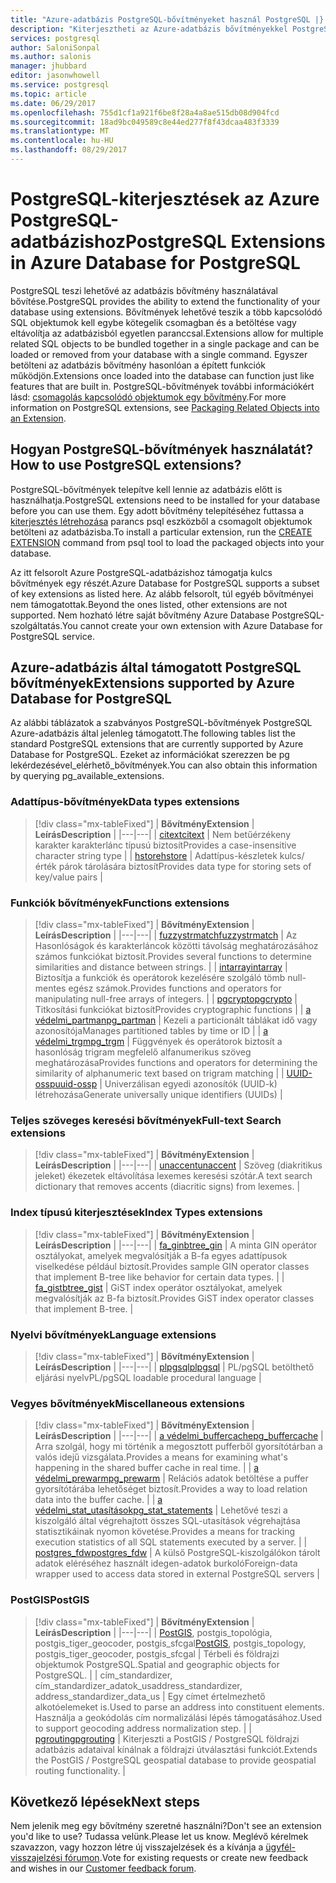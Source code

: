 ```yaml
---
title: "Azure-adatbázis PostgreSQL-bővítményeket használ PostgreSQL |} Microsoft Docs"
description: "Kiterjesztheti az Azure-adatbázis bővítményekkel PostgreSQL az adatbázis működését ismerteti."
services: postgresql
author: SaloniSonpal
ms.author: salonis
manager: jhubbard
editor: jasonwhowell
ms.service: postgresql
ms.topic: article
ms.date: 06/29/2017
ms.openlocfilehash: 755d1cf1a921f6be8f28a4a8ae515db08d904fcd
ms.sourcegitcommit: 18ad9bc049589c8e44ed277f8f43dcaa483f3339
ms.translationtype: MT
ms.contentlocale: hu-HU
ms.lasthandoff: 08/29/2017
---
```

# <a name="postgresql-extensions-in-azure-database-for-postgresql"></a><span data-ttu-id="6086f-103">PostgreSQL-kiterjesztések az Azure PostgreSQL-adatbázishoz</span><span class="sxs-lookup"><span data-stu-id="6086f-103">PostgreSQL Extensions in Azure Database for PostgreSQL</span></span>
<span data-ttu-id="6086f-104">PostgreSQL teszi lehetővé az adatbázis bővítmény használatával bővítése.</span><span class="sxs-lookup"><span data-stu-id="6086f-104">PostgreSQL provides the ability to extend the functionality of your database using extensions.</span></span> <span data-ttu-id="6086f-105">Bővítmények lehetővé teszik a több kapcsolódó SQL objektumok kell egybe kötegelik csomagban és a betöltése vagy eltávolítja az adatbázisból egyetlen paranccsal.</span><span class="sxs-lookup"><span data-stu-id="6086f-105">Extensions allow for multiple related SQL objects to be bundled together in a single package and can be loaded or removed from your database with a single command.</span></span> <span data-ttu-id="6086f-106">Egyszer betölteni az adatbázis bővítmény hasonlóan a épített funkciók működjön.</span><span class="sxs-lookup"><span data-stu-id="6086f-106">Extensions once loaded into the database can function just like features that are built in.</span></span> <span data-ttu-id="6086f-107">PostgreSQL-bővítmények további információkért lásd: [csomagolás kapcsolódó objektumok egy bővítmény](https://www.postgresql.org/docs/9.6/static/extend-extensions.html).</span><span class="sxs-lookup"><span data-stu-id="6086f-107">For more information on PostgreSQL extensions, see [Packaging Related Objects into an Extension](https://www.postgresql.org/docs/9.6/static/extend-extensions.html).</span></span>

## <a name="how-to-use-postgresql-extensions"></a><span data-ttu-id="6086f-108">Hogyan PostgreSQL-bővítmények használatát?</span><span class="sxs-lookup"><span data-stu-id="6086f-108">How to use PostgreSQL extensions?</span></span>
<span data-ttu-id="6086f-109">PostgreSQL-bővítmények telepítve kell lennie az adatbázis előtt is használhatja.</span><span class="sxs-lookup"><span data-stu-id="6086f-109">PostgreSQL extensions need to be installed for your database before you can use them.</span></span> <span data-ttu-id="6086f-110">Egy adott bővítmény telepítéséhez futtassa a [kiterjesztés létrehozása](https://www.postgresql.org/docs/9.6/static/sql-createextension.html) parancs psql eszközből a csomagolt objektumok betölteni az adatbázisba.</span><span class="sxs-lookup"><span data-stu-id="6086f-110">To install a particular extension, run the [CREATE EXTENSION](https://www.postgresql.org/docs/9.6/static/sql-createextension.html) command from psql tool to load the packaged objects into your database.</span></span>

<span data-ttu-id="6086f-111">Az itt felsorolt Azure PostgreSQL-adatbázishoz támogatja kulcs bővítmények egy részét.</span><span class="sxs-lookup"><span data-stu-id="6086f-111">Azure Database for PostgreSQL supports a subset of key extensions as listed here.</span></span> <span data-ttu-id="6086f-112">Az alább felsorolt, túl egyéb bővítményei nem támogatottak.</span><span class="sxs-lookup"><span data-stu-id="6086f-112">Beyond the ones listed, other extensions are not supported.</span></span> <span data-ttu-id="6086f-113">Nem hozható létre saját bővítmény Azure Database PostgreSQL-szolgáltatás.</span><span class="sxs-lookup"><span data-stu-id="6086f-113">You cannot create your own extension with Azure Database for PostgreSQL service.</span></span>

## <a name="extensions-supported-by-azure-database-for-postgresql"></a><span data-ttu-id="6086f-114">Azure-adatbázis által támogatott PostgreSQL bővítmények</span><span class="sxs-lookup"><span data-stu-id="6086f-114">Extensions supported by Azure Database for PostgreSQL</span></span>
<span data-ttu-id="6086f-115">Az alábbi táblázatok a szabványos PostgreSQL-bővítmények PostgreSQL Azure-adatbázis által jelenleg támogatott.</span><span class="sxs-lookup"><span data-stu-id="6086f-115">The following tables list the standard PostgreSQL extensions that are currently supported by Azure Database for PostgreSQL.</span></span> <span data-ttu-id="6086f-116">Ezeket az információkat szerezzen be pg lekérdezésével\_elérhető\_bővítmények.</span><span class="sxs-lookup"><span data-stu-id="6086f-116">You can also obtain this information by querying pg\_available\_extensions.</span></span> 

### <a name="data-types-extensions"></a><span data-ttu-id="6086f-117">Adattípus-bővítmények</span><span class="sxs-lookup"><span data-stu-id="6086f-117">Data types extensions</span></span>

> [!div class="mx-tableFixed"]
| <span data-ttu-id="6086f-118">**Bővítmény**</span><span class="sxs-lookup"><span data-stu-id="6086f-118">**Extension**</span></span> | <span data-ttu-id="6086f-119">**Leírás**</span><span class="sxs-lookup"><span data-stu-id="6086f-119">**Description**</span></span> |
|---|---|
| [<span data-ttu-id="6086f-120">citext</span><span class="sxs-lookup"><span data-stu-id="6086f-120">citext</span></span>](https://www.postgresql.org/docs/9.6/static/citext.html) | <span data-ttu-id="6086f-121">Nem betűérzékeny karakter karakterlánc típusú biztosít</span><span class="sxs-lookup"><span data-stu-id="6086f-121">Provides a case-insensitive character string type</span></span> |
| [<span data-ttu-id="6086f-122">hstore</span><span class="sxs-lookup"><span data-stu-id="6086f-122">hstore</span></span>](https://www.postgresql.org/docs/9.6/static/hstore.html) | <span data-ttu-id="6086f-123">Adattípus-készletek kulcs/érték párok tárolására biztosít</span><span class="sxs-lookup"><span data-stu-id="6086f-123">Provides data type for storing sets of key/value pairs</span></span> |

### <a name="functions-extensions"></a><span data-ttu-id="6086f-124">Funkciók bővítmények</span><span class="sxs-lookup"><span data-stu-id="6086f-124">Functions extensions</span></span>

> [!div class="mx-tableFixed"]
| <span data-ttu-id="6086f-125">**Bővítmény**</span><span class="sxs-lookup"><span data-stu-id="6086f-125">**Extension**</span></span> | <span data-ttu-id="6086f-126">**Leírás**</span><span class="sxs-lookup"><span data-stu-id="6086f-126">**Description**</span></span> |
|---|---|
| [<span data-ttu-id="6086f-127">fuzzystrmatch</span><span class="sxs-lookup"><span data-stu-id="6086f-127">fuzzystrmatch</span></span>](https://www.postgresql.org/docs/9.6/static/fuzzystrmatch.html) | <span data-ttu-id="6086f-128">Az Hasonlóságok és karakterláncok közötti távolság meghatározásához számos funkciókat biztosít.</span><span class="sxs-lookup"><span data-stu-id="6086f-128">Provides several functions to determine similarities and distance between strings.</span></span> |
| [<span data-ttu-id="6086f-129">intarray</span><span class="sxs-lookup"><span data-stu-id="6086f-129">intarray</span></span>](https://www.postgresql.org/docs/9.6/static/intarray.html) | <span data-ttu-id="6086f-130">Biztosítja a funkciók és operátorok kezelésére szolgáló tömb null-mentes egész számok.</span><span class="sxs-lookup"><span data-stu-id="6086f-130">Provides functions and operators for manipulating null-free arrays of integers.</span></span> |
| [<span data-ttu-id="6086f-131">pgcrypto</span><span class="sxs-lookup"><span data-stu-id="6086f-131">pgcrypto</span></span>](https://www.postgresql.org/docs/9.6/static/pgcrypto.html) | <span data-ttu-id="6086f-132">Titkosítási funkciókat biztosít</span><span class="sxs-lookup"><span data-stu-id="6086f-132">Provides cryptographic functions</span></span> |
| [<span data-ttu-id="6086f-133">a védelmi\_partman</span><span class="sxs-lookup"><span data-stu-id="6086f-133">pg\_partman</span></span>](https://pgxn.org/dist/pg_partman/doc/pg_partman.html) | <span data-ttu-id="6086f-134">Kezeli a particionált táblákat idő vagy azonosítója</span><span class="sxs-lookup"><span data-stu-id="6086f-134">Manages partitioned tables by time or ID</span></span> |
| [<span data-ttu-id="6086f-135">a védelmi\_trgm</span><span class="sxs-lookup"><span data-stu-id="6086f-135">pg\_trgm</span></span>](https://www.postgresql.org/docs/9.6/static/pgtrgm.html) | <span data-ttu-id="6086f-136">Függvények és operátorok biztosít a hasonlóság trigram megfelelő alfanumerikus szöveg meghatározása</span><span class="sxs-lookup"><span data-stu-id="6086f-136">Provides functions and operators for determining the similarity of alphanumeric text based on trigram matching</span></span> |
| [<span data-ttu-id="6086f-137">UUID-ossp</span><span class="sxs-lookup"><span data-stu-id="6086f-137">uuid-ossp</span></span>](https://www.postgresql.org/docs/9.6/static/uuid-ossp.html) | <span data-ttu-id="6086f-138">Univerzálisan egyedi azonosítók (UUID-k) létrehozása</span><span class="sxs-lookup"><span data-stu-id="6086f-138">Generate universally unique identifiers (UUIDs)</span></span> |

### <a name="full-text-search-extensions"></a><span data-ttu-id="6086f-139">Teljes szöveges keresési bővítmények</span><span class="sxs-lookup"><span data-stu-id="6086f-139">Full-text Search extensions</span></span>

> [!div class="mx-tableFixed"]
| <span data-ttu-id="6086f-140">**Bővítmény**</span><span class="sxs-lookup"><span data-stu-id="6086f-140">**Extension**</span></span> | <span data-ttu-id="6086f-141">**Leírás**</span><span class="sxs-lookup"><span data-stu-id="6086f-141">**Description**</span></span> |
|---|---|
| [<span data-ttu-id="6086f-142">unaccent</span><span class="sxs-lookup"><span data-stu-id="6086f-142">unaccent</span></span>](https://www.postgresql.org/docs/9.6/static/unaccent.html) | <span data-ttu-id="6086f-143">Szöveg (diakritikus jeleket) ékezetek eltávolítása lexemes keresési szótár.</span><span class="sxs-lookup"><span data-stu-id="6086f-143">A text search dictionary that removes accents (diacritic signs) from lexemes.</span></span> |

### <a name="index-types-extensions"></a><span data-ttu-id="6086f-144">Index típusú kiterjesztések</span><span class="sxs-lookup"><span data-stu-id="6086f-144">Index Types extensions</span></span>

> [!div class="mx-tableFixed"]
| <span data-ttu-id="6086f-145">**Bővítmény**</span><span class="sxs-lookup"><span data-stu-id="6086f-145">**Extension**</span></span> | <span data-ttu-id="6086f-146">**Leírás**</span><span class="sxs-lookup"><span data-stu-id="6086f-146">**Description**</span></span> |
|---|---|
| [<span data-ttu-id="6086f-147">fa\_gin</span><span class="sxs-lookup"><span data-stu-id="6086f-147">btree\_gin</span></span>](https://www.postgresql.org/docs/9.6/static/btree-gin.html) | <span data-ttu-id="6086f-148">A minta GIN operátor osztályokat, amelyek megvalósítják a B-fa egyes adattípusok viselkedése például biztosít.</span><span class="sxs-lookup"><span data-stu-id="6086f-148">Provides sample GIN operator classes that implement B-tree like behavior for certain data types.</span></span> |
| [<span data-ttu-id="6086f-149">fa\_gist</span><span class="sxs-lookup"><span data-stu-id="6086f-149">btree\_gist</span></span>](https://www.postgresql.org/docs/9.6/static/btree-gist.html) | <span data-ttu-id="6086f-150">GiST index operátor osztályokat, amelyek megvalósítják az B-fa biztosít.</span><span class="sxs-lookup"><span data-stu-id="6086f-150">Provides GiST index operator classes that implement B-tree.</span></span> |

### <a name="language-extensions"></a><span data-ttu-id="6086f-151">Nyelvi bővítmények</span><span class="sxs-lookup"><span data-stu-id="6086f-151">Language extensions</span></span>

> [!div class="mx-tableFixed"]
| <span data-ttu-id="6086f-152">**Bővítmény**</span><span class="sxs-lookup"><span data-stu-id="6086f-152">**Extension**</span></span> | <span data-ttu-id="6086f-153">**Leírás**</span><span class="sxs-lookup"><span data-stu-id="6086f-153">**Description**</span></span> |
|---|---|
| [<span data-ttu-id="6086f-154">plpgsql</span><span class="sxs-lookup"><span data-stu-id="6086f-154">plpgsql</span></span>](https://www.postgresql.org/docs/9.6/static/plpgsql.html) | <span data-ttu-id="6086f-155">PL/pgSQL betölthető eljárási nyelv</span><span class="sxs-lookup"><span data-stu-id="6086f-155">PL/pgSQL loadable procedural language</span></span> |

### <a name="miscellaneous-extensions"></a><span data-ttu-id="6086f-156">Vegyes bővítmények</span><span class="sxs-lookup"><span data-stu-id="6086f-156">Miscellaneous extensions</span></span>

> [!div class="mx-tableFixed"]
| <span data-ttu-id="6086f-157">**Bővítmény**</span><span class="sxs-lookup"><span data-stu-id="6086f-157">**Extension**</span></span> | <span data-ttu-id="6086f-158">**Leírás**</span><span class="sxs-lookup"><span data-stu-id="6086f-158">**Description**</span></span> |
|---|---|
| [<span data-ttu-id="6086f-159">a védelmi\_buffercache</span><span class="sxs-lookup"><span data-stu-id="6086f-159">pg\_buffercache</span></span>](https://www.postgresql.org/docs/9.6/static/pgbuffercache.html) | <span data-ttu-id="6086f-160">Arra szolgál, hogy mi történik a megosztott pufferből gyorsítótárban a valós idejű vizsgálata.</span><span class="sxs-lookup"><span data-stu-id="6086f-160">Provides a means for examining what's happening in the shared buffer cache in real time.</span></span> |
| [<span data-ttu-id="6086f-161">a védelmi\_prewarm</span><span class="sxs-lookup"><span data-stu-id="6086f-161">pg\_prewarm</span></span>](https://www.postgresql.org/docs/9.6/static/pgprewarm.html) | <span data-ttu-id="6086f-162">Relációs adatok betöltése a puffer gyorsítótárába lehetőséget biztosít.</span><span class="sxs-lookup"><span data-stu-id="6086f-162">Provides a way to load relation data into the buffer cache.</span></span> |
| [<span data-ttu-id="6086f-163">a védelmi\_stat\_utasítások</span><span class="sxs-lookup"><span data-stu-id="6086f-163">pg\_stat\_statements</span></span>](https://www.postgresql.org/docs/9.6/static/pgstatstatements.html) | <span data-ttu-id="6086f-164">Lehetővé teszi a kiszolgáló által végrehajtott összes SQL-utasítások végrehajtása statisztikáinak nyomon követése.</span><span class="sxs-lookup"><span data-stu-id="6086f-164">Provides a means for tracking execution statistics of all SQL statements executed by a server.</span></span> |
| [<span data-ttu-id="6086f-165">postgres\_fdw</span><span class="sxs-lookup"><span data-stu-id="6086f-165">postgres\_fdw</span></span>](https://www.postgresql.org/docs/9.6/static/postgres-fdw.html) | <span data-ttu-id="6086f-166">A külső PostgreSQL-kiszolgálókon tárolt adatok eléréséhez használt idegen-adatok burkoló</span><span class="sxs-lookup"><span data-stu-id="6086f-166">Foreign-data wrapper used to access data stored in external PostgreSQL servers</span></span> |

### <a name="postgis"></a><span data-ttu-id="6086f-167">PostGIS</span><span class="sxs-lookup"><span data-stu-id="6086f-167">PostGIS</span></span>

> [!div class="mx-tableFixed"]
| <span data-ttu-id="6086f-168">**Bővítmény**</span><span class="sxs-lookup"><span data-stu-id="6086f-168">**Extension**</span></span> | <span data-ttu-id="6086f-169">**Leírás**</span><span class="sxs-lookup"><span data-stu-id="6086f-169">**Description**</span></span> |
|---|---|
| <span data-ttu-id="6086f-170">[PostGIS](http://www.postgis.net/), postgis\_topológia, postgis\_tiger\_geocoder, postgis\_sfcgal</span><span class="sxs-lookup"><span data-stu-id="6086f-170">[PostGIS](http://www.postgis.net/), postgis\_topology, postgis\_tiger\_geocoder, postgis\_sfcgal</span></span> | <span data-ttu-id="6086f-171">Térbeli és földrajzi objektumok PostgreSQL.</span><span class="sxs-lookup"><span data-stu-id="6086f-171">Spatial and geographic objects for PostgreSQL.</span></span> |
| <span data-ttu-id="6086f-172">cím\_standardizer, cím\_standardizer\_adatok\_us</span><span class="sxs-lookup"><span data-stu-id="6086f-172">address\_standardizer, address\_standardizer\_data\_us</span></span> | <span data-ttu-id="6086f-173">Egy címet értelmezhető alkotóelemeket is.</span><span class="sxs-lookup"><span data-stu-id="6086f-173">Used to parse an address into constituent elements.</span></span> <span data-ttu-id="6086f-174">Használja a geokódolás cím normalizálási lépés támogatásához.</span><span class="sxs-lookup"><span data-stu-id="6086f-174">Used to support geocoding address normalization step.</span></span> |
| [<span data-ttu-id="6086f-175">pgrouting</span><span class="sxs-lookup"><span data-stu-id="6086f-175">pgrouting</span></span>](http://pgrouting.org/) | <span data-ttu-id="6086f-176">Kiterjeszti a PostGIS / PostgreSQL földrajzi adatbázis adataival kínálnak a földrajzi útválasztási funkciót.</span><span class="sxs-lookup"><span data-stu-id="6086f-176">Extends the PostGIS / PostgreSQL geospatial database to provide geospatial routing functionality.</span></span> |

## <a name="next-steps"></a><span data-ttu-id="6086f-177">Következő lépések</span><span class="sxs-lookup"><span data-stu-id="6086f-177">Next steps</span></span>
<span data-ttu-id="6086f-178">Nem jelenik meg egy bővítmény szeretné használni?</span><span class="sxs-lookup"><span data-stu-id="6086f-178">Don't see an extension you'd like to use?</span></span> <span data-ttu-id="6086f-179">Tudassa velünk.</span><span class="sxs-lookup"><span data-stu-id="6086f-179">Please let us know.</span></span> <span data-ttu-id="6086f-180">Meglévő kérelmek szavazzon, vagy hozzon létre új visszajelzések és a kívánja a [ügyfél-visszajelzési fórumon](https://feedback.azure.com/forums/597976-azure-database-for-postgresql).</span><span class="sxs-lookup"><span data-stu-id="6086f-180">Vote for existing requests or create new feedback and wishes in our [Customer feedback forum](https://feedback.azure.com/forums/597976-azure-database-for-postgresql).</span></span>
